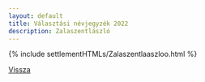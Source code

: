 ```yaml
---
layout: default
title: Választási névjegyzék 2022
description: Zalaszentlászló
---
```


{% include settlementHTMLs/Zalaszentlaaszloo.html %}

[Vissza](./)